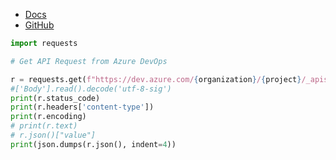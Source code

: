 

- [Docs](https://docs.python-requests.org/en/master/)
- [GitHub](https://github.com/psf/requests)

```python
import requests

# Get API Request from Azure DevOps

r = requests.get(f"https://dev.azure.com/{organization}/{project}/_apis/wit/workitems?ids={ids}&api-version=6.1-preview.3", auth=(username, token))
#['Body'].read().decode('utf-8-sig')
print(r.status_code)
print(r.headers['content-type'])
print(r.encoding)
# print(r.text)
# r.json()["value"]
print(json.dumps(r.json(), indent=4))
```
